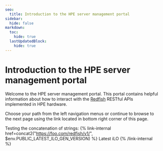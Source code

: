 ```yaml
---
seo:
  title: Introduction to the HPE server management portal
sidebar:
  hide: false
markdown:
  toc:
    hide: true
  lastUpdatedBlock:
    hide: true
---
```


# Introduction to the HPE server management portal

Welcome to the HPE server management portal. This portal contains helpful
information about how to interact with the
<a href="https://www.dmtf.org/standards/redfish" target="_blank">Redfish</a>
RESTful APIs implemented in HPE hardware.

Choose your path from the left navigation menus or continue to browse to the
next page using the link located in bottom right corner of this page.

Testing the concatenation of strings: {% link-internal href=concat2("https://foo.com/redfish/v1/", $env.PUBLIC_LATEST_ILO_GEN_VERSION) %} Latest iLO {% /link-internal %}


<!-- Testing links:
{% link-internal href=concat "/docs/redfishservices/", "foo/bar" %} Latest iLO generation version {% /link-internal %}
-->
